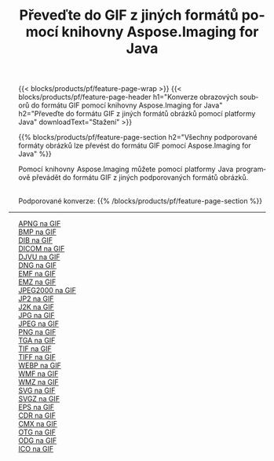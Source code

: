 ﻿---
title: Převeďte do GIF z jiných formátů pomocí knihovny Aspose.Imaging for Java 
weight: 3920
url: /cs/java/conversion/to/gif 
lang: cs
langdirlevel: 2
locales: zh-hans,ja,it,ru,de,es,fr,nl,id,lt,pl,pt,vi,tr,ko,zh-hant,ar,hi,th,sv,cs,uk,he
description: Pomocí Aspose.Imaging můžete převést do GIF z jiných formátů pomocí Java
---

{{< blocks/products/pf/feature-page-wrap >}}
{{< blocks/products/pf/feature-page-header h1="Konverze obrazových souborů do formátu GIF pomocí knihovny Aspose.Imaging for Java" h2="Převeďte do formátu GIF z jiných formátů obrázků pomocí platformy Java" downloadText="Stažení" >}}


{{% blocks/products/pf/feature-page-section  h2="Všechny podporované formáty obrázků lze převést do formátu GIF pomocí Aspose.Imaging for Java" %}}
<p align=justify>Pomocí knihovny Aspose.Imaging můžete pomocí platformy Java programově převádět do formátu GIF z jiných podporovaných formátů obrázků.</p>
<br/>
Podporované konverze:
{{% /blocks/products/pf/feature-page-section %}}
<div class="container-fluid productfamilypage bg-gray">
    <div class="convertypes bg-gray agp-content section">
        <div class="container">
		<hr style="margin-left:-20px;"/>
		<div class="row other-converters">
		    <div class='col-md-2 other-converter remove-lp remove-rp'><a href="/imaging/cs/java/conversion/apng-to-gif" >APNG na GIF</a></div>
<div class='col-md-2 other-converter remove-lp remove-rp'><a href="/imaging/cs/java/conversion/bmp-to-gif" >BMP na GIF</a></div>
<div class='col-md-2 other-converter remove-lp remove-rp'><a href="/imaging/cs/java/conversion/dib-to-gif" >DIB na GIF</a></div>
<div class='col-md-2 other-converter remove-lp remove-rp'><a href="/imaging/cs/java/conversion/dicom-to-gif" >DICOM na GIF</a></div>
<div class='col-md-2 other-converter remove-lp remove-rp'><a href="/imaging/cs/java/conversion/djvu-to-gif" >DJVU na GIF</a></div>
<div class='col-md-2 other-converter remove-lp remove-rp'><a href="/imaging/cs/java/conversion/dng-to-gif" >DNG na GIF</a></div>
<div class='col-md-2 other-converter remove-lp remove-rp'><a href="/imaging/cs/java/conversion/emf-to-gif" >EMF na GIF</a></div>
<div class='col-md-2 other-converter remove-lp remove-rp'><a href="/imaging/cs/java/conversion/emz-to-gif" >EMZ na GIF</a></div>
<div class='col-md-2 other-converter remove-lp remove-rp'><a href="/imaging/cs/java/conversion/jpeg2000-to-gif" >JPEG2000 na GIF</a></div>
<div class='col-md-2 other-converter remove-lp remove-rp'><a href="/imaging/cs/java/conversion/jp2-to-gif" >JP2 na GIF</a></div>
<div class='col-md-2 other-converter remove-lp remove-rp'><a href="/imaging/cs/java/conversion/j2k-to-gif" >J2K na GIF</a></div>
<div class='col-md-2 other-converter remove-lp remove-rp'><a href="/imaging/cs/java/conversion/jpg-to-gif" >JPG na GIF</a></div>
<div class='col-md-2 other-converter remove-lp remove-rp'><a href="/imaging/cs/java/conversion/jpeg-to-gif" >JPEG na GIF</a></div>
<div class='col-md-2 other-converter remove-lp remove-rp'><a href="/imaging/cs/java/conversion/png-to-gif" >PNG na GIF</a></div>
<div class='col-md-2 other-converter remove-lp remove-rp'><a href="/imaging/cs/java/conversion/tga-to-gif" >TGA na GIF</a></div>
<div class='col-md-2 other-converter remove-lp remove-rp'><a href="/imaging/cs/java/conversion/tif-to-gif" >TIF na GIF</a></div>
<div class='col-md-2 other-converter remove-lp remove-rp'><a href="/imaging/cs/java/conversion/tiff-to-gif" >TIFF na GIF</a></div>
<div class='col-md-2 other-converter remove-lp remove-rp'><a href="/imaging/cs/java/conversion/webp-to-gif" >WEBP na GIF</a></div>
<div class='col-md-2 other-converter remove-lp remove-rp'><a href="/imaging/cs/java/conversion/wmf-to-gif" >WMF na GIF</a></div>
<div class='col-md-2 other-converter remove-lp remove-rp'><a href="/imaging/cs/java/conversion/wmz-to-gif" >WMZ na GIF</a></div>
<div class='col-md-2 other-converter remove-lp remove-rp'><a href="/imaging/cs/java/conversion/svg-to-gif" >SVG na GIF</a></div>
<div class='col-md-2 other-converter remove-lp remove-rp'><a href="/imaging/cs/java/conversion/svgz-to-gif" >SVGZ na GIF</a></div>
<div class='col-md-2 other-converter remove-lp remove-rp'><a href="/imaging/cs/java/conversion/eps-to-gif" >EPS na GIF</a></div>
<div class='col-md-2 other-converter remove-lp remove-rp'><a href="/imaging/cs/java/conversion/cdr-to-gif" >CDR na GIF</a></div>
<div class='col-md-2 other-converter remove-lp remove-rp'><a href="/imaging/cs/java/conversion/cmx-to-gif" >CMX na GIF</a></div>
<div class='col-md-2 other-converter remove-lp remove-rp'><a href="/imaging/cs/java/conversion/otg-to-gif" >OTG na GIF</a></div>
<div class='col-md-2 other-converter remove-lp remove-rp'><a href="/imaging/cs/java/conversion/odg-to-gif" >ODG na GIF</a></div>
<div class='col-md-2 other-converter remove-lp remove-rp'><a href="/imaging/cs/java/conversion/ico-to-gif" >ICO na GIF</a></div>
                </div>
        </div>
    </div>
</div>
<br/>

